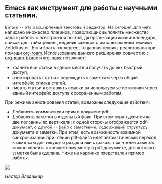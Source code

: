 ## Emacs как инструмент для работы с научными статьями.

Emacs -- это расширяемый текстовый редактор.
На сегодня, для него написано множество плагинов, позволяющих выполнять множество задач: работы с электронной почтой, до организации жизни: календарь, список дел, таймтрекинг, ведение заметок с использованием техники Zettelkasten.
Если брать последнее, то данная техника реализована при помощи [org-roam](https://www.orgroam.com/). 
Использование данного расширения совместно с [org-roam-bibtex](https://github.com/org-roam/org-roam-bibtex) и [org-noter](https://github.com/weirdNox/org-noter) позволяет:
- хранить все статьи в одном месте и получать до них быстрый доступ,
- аннотировать статьи и переходить к заметкам через общий интерфейс списка статей,
- писать статьи и вставлять ссылки на используемые источники через единый интерфейс доступа к сохраненным работам.

При режиме аннотирования статей, возможны следующие действия:
- Добавлять комментарии прям в документ pdf.
- Добавлять заметки в отдельный файл. При этом экран делится на две половины по вертикали: с одной стороны отображается pdf-документ, с другой -- файл с заметками, содержащий структуру документа и заметки. При этом, есть возможность взаимной синхронизации: при чтении pdf-файла идет автоматический переход к заметкам для текущего раздела или странцы, при чтении заметок можно перейти к конкретному месту в pdf-документе, для которого заметка была сделана. Ниже на картинке представлен пример работы.


![](/competencies/images/emacs_noter.png)



*Нестор Владимир*
